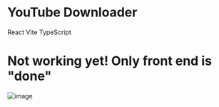 # YouTube Downloader

React Vite TypeScript

# Not working yet! Only front end is "done"

![image](https://github.com/MaximFiedler/youtube-downloader/assets/114857048/a57b66c5-54c1-4b95-8abf-e575ac700006)
